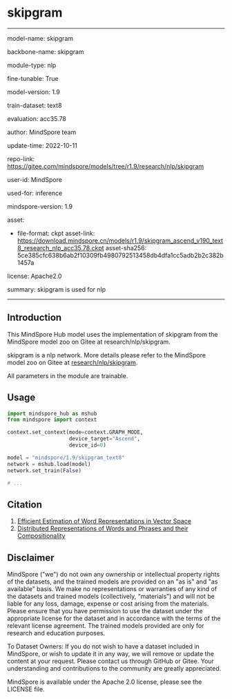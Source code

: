 # skipgram

---

model-name: skipgram

backbone-name: skipgram

module-type: nlp

fine-tunable: True

model-version: 1.9

train-dataset: text8

evaluation: acc35.78

author: MindSpore team

update-time: 2022-10-11

repo-link: <https://gitee.com/mindspore/models/tree/r1.9/research/nlp/skipgram>

user-id: MindSpore

used-for: inference

mindspore-version: 1.9

asset:

-
    file-format: ckpt
    asset-link: <https://download.mindspore.cn/models/r1.9/skipgram_ascend_v190_text8_research_nlp_acc35.78.ckpt>
    asset-sha256: 5ce385cfc638b6ab2f10309fb4980792513458db4dfa1cc5adb2b2c382b1457a

license: Apache2.0

summary: skipgram is used for nlp

---

## Introduction

This MindSpore Hub model uses the implementation of skipgram from the MindSpore model zoo on Gitee at research/nlp/skipgram.

skipgram is a nlp network. More details please refer to the MindSpore model zoo on Gitee at [research/nlp/skipgram](https://gitee.com/mindspore/models/blob/r1.9/research/nlp/skipgram/README_CN.md).

All parameters in the module are trainable.

## Usage

```python
import mindspore_hub as mshub
from mindspore import context

context.set_context(mode=context.GRAPH_MODE,
                    device_target="Ascend",
                    device_id=0)

model = "mindspore/1.9/skipgram_text8"
network = mshub.load(model)
network.set_train(False)

# ...
```

## Citation

1. [Efficient Estimation of Word Representations in Vector Space](https://arxiv.org/pdf/1301.3781.pdf)
2. [Distributed Representations of Words and Phrases and their Compositionality](https://arxiv.org/pdf/1310.4546.pdf)

## Disclaimer

MindSpore ("we") do not own any ownership or intellectual property rights of the datasets, and the trained models are provided on an "as is" and "as available" basis. We make no representations or warranties of any kind of the datasets and trained models (collectively, “materials”) and will not be liable for any loss, damage, expense or cost arising from the materials. Please ensure that you have permission to use the dataset under the appropriate license for the dataset and in accordance with the terms of the relevant license agreement. The trained models provided are only for research and education purposes.

To Dataset Owners: If you do not wish to have a dataset included in MindSpore, or wish to update it in any way, we will remove or update the content at your request. Please contact us through GitHub or Gitee. Your understanding and contributions to the community are greatly appreciated.

MindSpore is available under the Apache 2.0 license, please see the LICENSE file.
